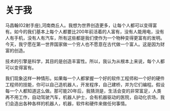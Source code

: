 # 关于我

马昌翰(02射手座),河南商丘人。我想为世界创造更多，让每个人都可以变得富有。如今的我们基本上每个人都要比200年前活着的人富有，没有人能用电，没有人有手机，没有人有汽车，所有这些都是我们使作为一个物种变得更富有的发明。今天，我宁愿在第一世界国家做一个穷人也不愿意在古代做一个富人。这是因为财富的创造。

技术的引擎是科学，其目的是创造丰富性。所以，我认为从根本上来说，每个人都可以变得富有。

我们现象这样一种情形。如果每一个人都掌握一个好的软件工程师和一个好的硬件工程师的技能，你可以自己造机器人，开发程序，自己建桥，并为它们编程。假设每一个人都知道这么做。那可能20年后，我猜测是，生活会变的非常富足，人类再不用工作，自动驾驶汽车，机器人护士，会有机器驱动的医院，自动化农场，我们会造出各种各样的机器人，机器，软件和硬件来做任何事情。